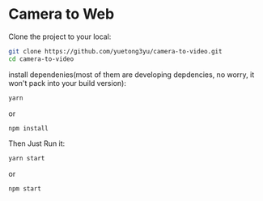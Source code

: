 # Camera to Web

Clone the project to your local:

```bash
git clone https://github.com/yuetong3yu/camera-to-video.git
cd camera-to-video
```

install dependenies(most of them are developing depdencies, no worry, it won't pack into your build version):

```bash
yarn
```

or

```bash
npm install
```

Then Just Run it:

```bash
yarn start
```

or

```bash
npm start
```
